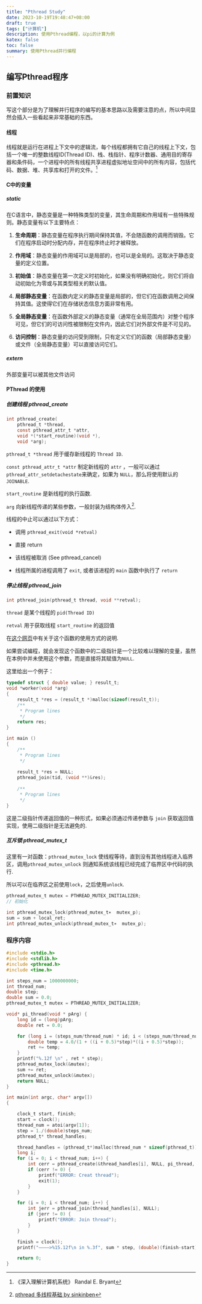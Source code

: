 ```yaml
---
title: "Pthread Study"
date: 2023-10-19T19:48:47+08:00
draft: true
tags: ["计算机"]
description: 使用Pthread编程，以pi的计算为例
katex: false
toc: false
summary: 使用Pthread并行编程
---
```


## 编写Pthread程序

### 前置知识

<!--{{{--> 

写这个部分是为了理解并行程序的编写的基本思路以及需要注意的点，所以中间显然会插入一些看起来非常基础的东西。

#### 线程

线程就是运行在进程上下文中的逻辑流，每个线程都拥有它自己的线程上下文，包括一个唯一的整数线程ID(Thread ID)、栈、栈指针、程序计数器、通用目的寄存器和条件码，一个进程中的所有线程共享进程虚拟地址空间中的所有内容，包括代码、数据、堆、共享库和打开的文件。[^1]

#### C中的变量

<!-- {{{ -->
##### static

在C语言中，静态变量是一种特殊类型的变量，其生命周期和作用域有一些特殊规则。静态变量有以下主要特点：

1. **生命周期**：静态变量在程序执行期间保持其值，不会随函数的调用而销毁。它们在程序启动时分配内存，并在程序终止时才被释放。

2. **作用域**：静态变量的作用域可以是局部的，也可以是全局的。这取决于静态变量的定义位置。

3. **初始值**：静态变量在第一次定义时初始化，如果没有明确初始化，则它们将自动初始化为零或与其类型相关的默认值。

4. **局部静态变量**：在函数内定义的静态变量是局部的，但它们在函数调用之间保持其值。这使得它们在存储状态信息方面非常有用。

5. **全局静态变量**：在函数外部定义的静态变量（通常在全局范围内）对整个程序可见，但它们的可访问性被限制在文件内，因此它们对外部文件是不可见的。

6. **访问控制**：静态变量的访问受到限制，只有定义它们的函数（局部静态变量）或文件（全局静态变量）可以直接访问它们。
<!--}}}-->

##### extern

外部变量可以被其他文件访问

#### PThread 的使用

##### 创建线程 pthread_create

<!--{{{-->
``` C
int pthread_create(
    pthread_t *thread,
    const pthread_attr_t *attr, 
    void *(*start_routine)(void *), 
    void *arg);
```

`pthread_t *thread` 用于缓存新线程的 `Thread ID`.

`const pthread_attr_t *attr` 制定新线程的 `attr` ，一般可以通过`pthread_attr_setdetachestate`来确定，如果为 `NULL`，那么将使用默认的 `JOINABLE`.

`start_routine` 是新线程的执行函数.

`arg` 向新线程传递的某些参数，一般封装为结构体传入[^2].

线程的中止可以通过以下方式：

- 调用 `pthread_exit(void *retval)`

- 直接 return

- 该线程被取消 (See pthread_cancel)

- 线程所属的进程调用了 `exit`, 或者该进程的 `main` 函数中执行了 `return`
<!--}}}-->

##### 停止线程 pthread_join

<!--{{{-->
```C
int pthread_join(pthread_t thread, void **retval);
```
`thread` 是某个线程的 `pid(Thread ID)`

`retval` 用于获取线程 `start_routine` 的返回值

在[这个网页](https://hpc-tutorials.llnl.gov/posix/joining_and_detaching/)中有关于这个函数的使用方式的说明.

如果尝试编程，就会发现这个函数中的二级指针是一个比较难以理解的变量，虽然在本例中并未使用这个参数，而是直接将其赋值为`NULL`. 

这里给出一个例子：

```C
typedef struct { double value; } result_t;
void *worker(void *arg)
{
    result_t *res = (result_t *)malloc(sizeof(result_t));
    /**
     * Program lines
     */
    return res;
}

int main ()
{
    /**
     * Program lines
     */
    
    result_t *res = NULL;
    pthread_join(tid, (void **)&res);
    
    /**
     * Program lines
     */
}
```

这是二级指针传递返回值的一种形式，如果必须通过传递参数与 `join` 获取返回值实现，使用二级指针是无法避免的.
<!--}}}-->

##### 互斥锁 pthread_mutex_t

<!--{{{-->
这里有一对函数：`pthread_mutex_lock` 使线程等待，直到没有其他线程进入临界区，调用`pthread_mutex_unlock` 则通知系统该线程已经完成了临界区中代码的执行. 

所以可以在临界区之前使用`lock`，之后使用`unlock`.

```C
pthread_mutex_t mutex = PTHREAD_MUTEX_INITIALIZER;
// 初始化

int pthread_mutex_lock(pthread_mutex_t∗  mutex_p);
sum = sum + local_ret;
int pthread_mutex_unlock(pthread_mutex_t∗  mutex_p);
```
<!--}}}-->

<!--}}}-->

### 程序内容

<!--{{{-->

```C {linenos=table}
#include <stdio.h>
#include <stdlib.h>
#include <pthread.h>
#include <time.h>

int steps_num = 1000000000;
int thread_num;
double step;
double sum = 0.0;
pthread_mutex_t mutex = PTHREAD_MUTEX_INITIALIZER;

void* pi_thread(void * pArg) {
	long id = (long)pArg;
	double ret = 0.0;

	for (long i = (steps_num/thread_num) * id; i < (steps_num/thread_num) * (id + 1); i++) {
		double temp = 4.0/(1 + ((i + 0.5)*step)*((i + 0.5)*step));
		ret += temp;
	}
	printf("%.12f \n" , ret * step);
	pthread_mutex_lock(&mutex);
	sum += ret;
	pthread_mutex_unlock(&mutex);
	return NULL;
}

int main(int argc, char* argv[])
{

	clock_t start, finish;
	start = clock();
	thread_num = atoi(argv[1]);
	step = 1./(double)steps_num;
	pthread_t* thread_handles;

	thread_handles = (pthread_t*)malloc(thread_num * sizeof(pthread_t));
	long i;
	for (i = 0; i < thread_num; i++) {
		int cerr = pthread_create(&thread_handles[i], NULL, pi_thread, (void *)i);
		if (cerr != 0) {
			printf("ERROR: Creat thread");
			exit(1);
		}
	}

	for (i = 0; i < thread_num; i++) {
		int jerr = pthread_join(thread_handles[i], NULL);
		if (jerr != 0) {
			printf("ERROR: Join thread");
		}
	}

	finish = clock();
	printf("————>%15.12f\n in %.3f", sum * step, (double)(finish-start)/CLOCKS_PER_SEC);

	return 0;
}
```

<!--}}}-->

[^1]: 《深入理解计算机系统》 Randal E. Bryant
[^2]: [ pthread 多线程基础 by sinkinben](https://www.cnblogs.com/sinkinben/p/13987001.html)
